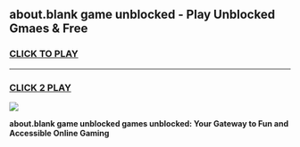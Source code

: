 
## about.blank game unblocked - Play Unblocked Gmaes & Free
<h3>
<a href="https://premium.freeplayer.one?title=about.blank_game_unblocked&ref=20F">CLICK TO PLAY</a></h3>
<hr>

<h3>
<a href="https://premium.freeplayer.one?title=about.blank_game_unblocked&ref=20F">CLICK 2 PLAY</a>
  
</h3>

<a href="https://premium.freeplayer.one?title=about.blank_game_unblocked&ref=20F/"><img src="https://clearcache.store/games.png"></a>


**about.blank game unblocked games unblocked: Your Gateway to Fun and Accessible Online Gaming**
